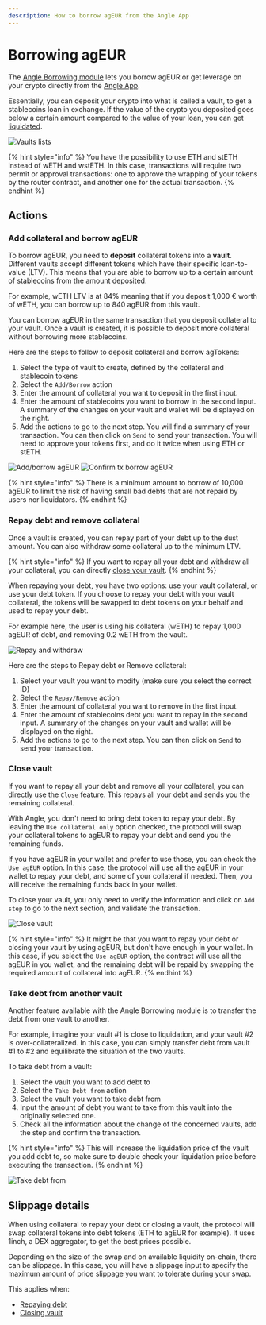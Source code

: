 ```yaml
---
description: How to borrow agEUR from the Angle App
---
```


# Borrowing agEUR 

The [Angle Borrowing module](/borrowing-module/README.md) lets you borrow agEUR or get leverage on your crypto directly from the [Angle App](https://app.angle.money/#/borrow). 

Essentially, you can deposit your crypto into what is called a vault, to get a stablecoins loan in exchange. If the value of the crypto you deposited goes below a certain amount compared to the value of your loan, you can get [liquidated](/borrowing-module/vaults/liquidations.md). 

![Vaults lists](../../.gitbook/assets/vaults-list2.png)

{% hint style="info" %}
You have the possibility to use ETH and stETH instead of wETH and wstETH. In this case, transactions will require two permit or approval transactions: one to approve the wrapping of your tokens by the router contract, and another one for the actual transaction. 
{% endhint %}

## Actions

### Add collateral and borrow agEUR

To borrow agEUR, you need to **deposit** collateral tokens into a **vault**. Different vaults accept different tokens which have their specific loan-to-value (LTV). This means that you are able to borrow up to a certain amount of stablecoins from the amount deposited.  

For example, wETH LTV is at 84% meaning that if you deposit 1,000 € worth of wETH, you can borrow up to 840 agEUR from this vault. 

You can borrow agEUR in the same transaction that you deposit collateral to your vault. Once a vault is created, it is possible to deposit more collateral without borrowing more stablecoins. 

Here are the steps to follow to deposit collateral and borrow agTokens: 
1. Select the type of vault to create, defined by the collateral and stablecoin tokens
2. Select the `Add/Borrow` action
3. Enter the amount of collateral you want to deposit in the first input. 
4. Enter the amount of stablecoins you want to borrow in the second input. 
A summary of the changes on your vault and wallet will be displayed on the right. 
5.  Add the actions to go to the next step. You will find a summary of your transaction. You can then click on `Send` to send your transaction. 
You will need to approve your tokens first, and do it twice when using ETH or stETH. 

![Add/borrow agEUR](../../.gitbook/assets/add-borrow.png)
![Confirm tx borrow agEUR](../../.gitbook/assets/confirm-tx-borrow.png)

{% hint style="info" %}
There is a minimum amount to borrow of 10,000 agEUR to limit the risk of having small bad debts that are not repaid by users nor liquidators. 
{% endhint %}


### Repay debt and remove collateral

Once a vault is created, you can repay part of your debt up to the dust amount. You can also withdraw some collateral up to the minimum LTV. 

{% hint style="info" %}
If you want to repay all your debt and withdraw all your collateral, you can directly [close your vault](#close-vault).
{% endhint %}

When repaying your debt, you have two options: use your vault collateral, or use your debt token. If you choose to repay your debt with your vault collateral, the tokens will be swapped to debt tokens on your behalf and used to repay your debt.  

For example here, the user is using his collateral (wETH) to repay 1,000 agEUR of debt, and removing 0.2 wETH from the vault. 

![Repay and withdraw](../../.gitbook/assets/repay-w-collat-withdraw.png)


Here are the steps to Repay debt or Remove collateral: 
1. Select your vault you want to modify (make sure you select the correct ID)
2. Select the `Repay/Remove` action
3. Enter the amount of collateral you want to remove in the first input. 
4. Enter the amount of stablecoins debt you want to repay in the second input. A summary of the changes on your vault and wallet will be displayed on the right. 
5.  Add the actions to go to the next step. You can then click on `Send` to send your transaction. 


### Close vault

If you want to repay all your debt and remove all your collateral, you can directly use the `Close` feature. This repays all your debt and sends you the remaining collateral. 

With Angle, you don't need to bring debt token to repay your debt. By leaving the `Use collateral only` option checked, the protocol will swap your collateral tokens to agEUR to repay your debt and send you the remaining funds. 

If you have agEUR in your wallet and prefer to use those, you can check the `Use agEUR` option. In this case, the protocol will use all the agEUR in your wallet to repay your debt, and some of your collateral if needed. Then, you will receive the remaining funds back in your wallet. 

To close your vault, you only need to verify the information and click on `Add step` to go to the next section, and validate the transaction. 

![Close vault](../../.gitbook/assets/close-vault.png)

{% hint style="info" %}
It might be that you want to repay your debt or closing your vault by using agEUR, but don't have enough in your wallet. In this case, if you select the `Use agEUR` option, the contract will use all the agEUR in you wallet, and the remaining debt will be repaid by swapping the required amount of collateral into agEUR. 
{% endhint %}

### Take debt from another vault

Another feature available with the Angle Borrowing module is to transfer the debt from one vault to another. 

For example, imagine your vault #1 is close to liquidation, and your vault #2 is over-collateralized. In this case, you can simply transfer debt from vault #1 to #2 and equilibrate the situation of the two vaults. 

To take debt from a vault: 
1. Select the vault you want to add debt to
2. Select the `Take Debt from` action
3. Select the vault you want to take debt from
4. Input the amount of debt you want to take from this vault into the originally selected one. 
5. Check all the information about the change of the concerned vaults, add the step and confirm the transaction. 

{% hint style="info" %}
This will increase the liquidation price of the vault you add debt to, so make sure to double check your liquidation price before executing the transaction. 
{% endhint %}

![Take debt from](../../.gitbook/assets/take-debt-from.png)


## Slippage details

When using collateral to repay your debt or closing a vault, the protocol will swap collateral tokens into debt tokens (ETH to agEUR for example). It uses 1inch, a DEX aggregator, to get the best prices possible. 

Depending on the size of the swap and on available liquidity on-chain, there can be slippage. In this case, you will have a slippage input to specify the maximum amount of price slippage you want to tolerate during your swap. 

This applies when:
- [Repaying debt](#repay-debt-and-remove-collateral)
- [Closing vault](#close-vault)

